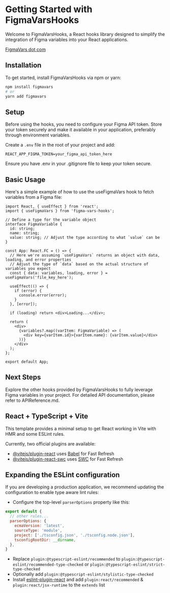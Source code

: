 # Getting Started with FigmaVarsHooks

Welcome to FigmaVarsHooks, a React hooks library designed to simplify the integration of Figma variables into your React applications.

[FigmaVars dot com](https://figmavars.com)

## Installation

To get started, install FigmaVarsHooks via npm or yarn:

```bash
npm install figmavars
# or
yarn add figmavars
```

## Setup

Before using the hooks, you need to configure your Figma API token. Store your token securely and make it available in your application, preferably through environment variables.

Create a `.env` file in the root of your project and add:

```env
REACT_APP_FIGMA_TOKEN=your_figma_api_token_here
```

Ensure you have .env in your .gitignore file to keep your token secure.

## Basic Usage

Here's a simple example of how to use the useFigmaVars hook to fetch variables from a Figma file:

```tsx
import React, { useEffect } from 'react';
import { useFigmaVars } from 'figma-vars-hooks';

// Define a type for the variable object
interface FigmaVariable {
  id: string;
  name: string;
  value: string; // Adjust the type according to what `value` can be
}

const App: React.FC = () => {
  // Here we're assuming `useFigmaVars` returns an object with data, loading, and error properties
  // Adjust the type of `data` based on the actual structure of variables you expect
  const { data: variables, loading, error } = useFigmaVars('file_key_here');

  useEffect(() => {
    if (error) {
      console.error(error);
    }
  }, [error]);

  if (loading) return <div>Loading...</div>;

  return (
    <div>
      {variables?.map((varItem: FigmaVariable) => (
        <div key={varItem.id}>{varItem.name}: {varItem.value}</div>
      ))}
    </div>
  );
};

export default App;
```

## Next Steps

Explore the other hooks provided by FigmaVarsHooks to fully leverage Figma variables in your project. For detailed API documentation, please refer to APIReference.md.

## React + TypeScript + Vite

This template provides a minimal setup to get React working in Vite with HMR and some ESLint rules.

Currently, two official plugins are available:

- [@vitejs/plugin-react](https://github.com/vitejs/vite-plugin-react/blob/main/packages/plugin-react/README.md) uses [Babel](https://babeljs.io/) for Fast Refresh
- [@vitejs/plugin-react-swc](https://github.com/vitejs/vite-plugin-react-swc) uses [SWC](https://swc.rs/) for Fast Refresh

## Expanding the ESLint configuration

If you are developing a production application, we recommend updating the configuration to enable type aware lint rules:

- Configure the top-level `parserOptions` property like this:

```js
export default {
  // other rules...
  parserOptions: {
    ecmaVersion: 'latest',
    sourceType: 'module',
    project: ['./tsconfig.json', './tsconfig.node.json'],
    tsconfigRootDir: __dirname,
  },
}
```

- Replace `plugin:@typescript-eslint/recommended` to `plugin:@typescript-eslint/recommended-type-checked` or `plugin:@typescript-eslint/strict-type-checked`
- Optionally add `plugin:@typescript-eslint/stylistic-type-checked`
- Install [eslint-plugin-react](https://github.com/jsx-eslint/eslint-plugin-react) and add `plugin:react/recommended` & `plugin:react/jsx-runtime` to the `extends` list

